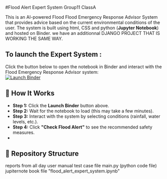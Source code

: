 #Flood Alert Expert System  Group11 ClassA

This is an AI-powered Flood Flood Emergency Response Advisor System that provides advice based on the current environmental conditions of the user. The system is built using html, CSS and python (**Jupyter Notebook**) and hosted on Binder. we have an additionnal DJANGO PROJECT THAT IS WORKING THE SAME WAY.  

## To launch the Expert System : 
Click the button below to open the notebook in Binder and interact with the Flood Emergency Response Advisor system:  
[![Launch Binder](https://mybinder.org/badge_logo.svg)](https://mybinder.org/v2/gh/Aicha-code/AI_Group11_ExpertSystem_Assignment2/main?filepath=flood_alert_expert_system.ipynb)


## 🔧 How It Works  
- **Step 1:** Click the **Launch Binder** button above.  
- **Step 2:** Wait for the notebook to load (this may take a few minutes).  
- **Step 3:** Interact with the system by selecting conditions (rainfall, water levels, etc.).  
- **Step 4:** Click **"Check Flood Alert"** to see the recommended safety measures.
- 
## 📂 Repository Structure  
reports from all day
user manual
test case file
main.py (python code file)
jupiternote book file "flood_alert_expert_system.ipynb"
